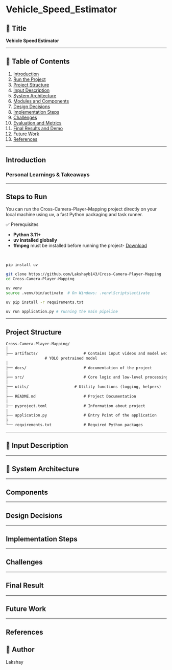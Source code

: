 # Vehicle_Speed_Estimator

## 📌 Title
**Vehicle Speed Estimator**

 

---

## 🧭 Table of Contents
1. [Introduction](#introduction)
2. [Run the Project](#steps-to-run)
3. [Project Structure](#project-structure)
4. [Input Description](#input-description)
5. [System Architecture](#system-architecture)
6. [Modules and Components](#modules-and-components)
7. [Design Decisions](#design-decisions)
8. [Implementation Steps](#implementation-steps)
9. [Challenges](#challenges)
10. [Evaluation and Metrics](#evaluation-and-metrics)
11. [Final Results and Demo](#final-result)
12. [Future Work](#future-work)
13. [References](#references)

---

## Introduction



### Personal Learnings & Takeaways





---

## Steps to Run

You can run the Cross-Camera-Player-Mapping project directly on your local machine using uv, a fast Python packaging and task runner.

✅ Prerequisites
- **Python 3.11+**
- **uv installed globally**
- **ffmpeg** must be installed before running the project- [Download](https://ffmpeg.org/download.html)

<br>

```bash
pip install uv
```

```bash
git clone https://github.com/Lakshayb143/Cross-Camera-Player-Mapping
cd Cross-Camera-Player-Mapping

uv venv
source .venv/bin/activate  # On Windows: .venv\Scripts\activate

uv pip install -r requirements.txt

uv run application.py # running the main pipeline
```

---

## Project Structure

```html
Cross-Camera-Player-Mapping/
│
├── artifacts/                    # Contains input videos and model weights
                 # YOLO pretrained model
│
├── docs/                         # documentation of the project
│
├── src/                          # Core logic and low-level processing
│  
├── utils/                    # Utility functions (logging, helpers)
│
├── README.md                     # Project Documentation
|
├── pyproject.toml                # Information about project
|
├── application.py                # Entry Point of the application
├
└── requirements.txt              # Required Python packages
```

---

## 🎥 Input Description



---

## 🧱 System Architecture


---

## Components




---

## Design Decisions


---

## Implementation Steps



---

## Challenges



---
## Final Result


---
## Future Work


---

## References




## 👤 Author
Lakshay 